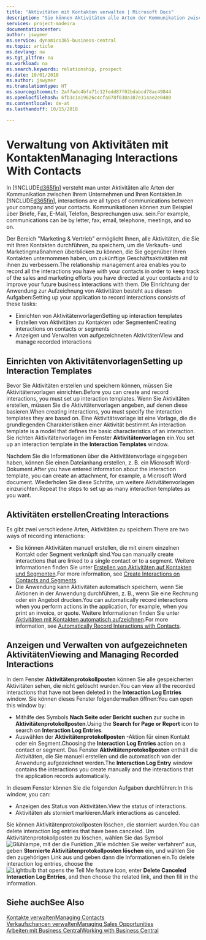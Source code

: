 ```yaml
---
title: "Aktivitäten mit Kontakten verwalten | Microsoft Docs"
description: "Sie können Aktivitäten alle Arten der Kommunikation zwischen Ihrem Unternehmen und Ihren Kontakten aufzeichnen, uum Beispiel Briefe, Fax, E-Mail, Telefon, Besprechungen usw."
services: project-madeira
documentationcenter: 
author: jswymer
ms.service: dynamics365-business-central
ms.topic: article
ms.devlang: na
ms.tgt_pltfrm: na
ms.workload: na
ms.search.keywords: relationship, prospect
ms.date: 10/01/2018
ms.author: jswymer
ms.translationtype: HT
ms.sourcegitcommit: 2af7adc4bfa71c12fedd87f02bdabcd78ac49844
ms.openlocfilehash: 6fb3c1a19626c4cfa078f030a387e314ae2e0480
ms.contentlocale: de-at
ms.lasthandoff: 10/15/2018

---
```

# <a name="managing-interactions-with-contacts"></a><span data-ttu-id="21163-103">Verwaltung von Aktivitäten mit Kontakten</span><span class="sxs-lookup"><span data-stu-id="21163-103">Managing Interactions With Contacts</span></span>
<span data-ttu-id="21163-104">In [!INCLUDE[d365fin](includes/d365fin_md.md)] versteht man unter Aktivitäten alle Arten der Kommunikation zwischen Ihrem Unternehmen und Ihren Kontakten.</span><span class="sxs-lookup"><span data-stu-id="21163-104">In [!INCLUDE[d365fin](includes/d365fin_md.md)], interactions are all types of communications between your company and your contacts.</span></span> <span data-ttu-id="21163-105">Kommunikationen können zum Beispiel über Briefe, Fax, E-Mail, Telefon, Besprechungen usw. sein.</span><span class="sxs-lookup"><span data-stu-id="21163-105">For example, communications can be by letter, fax, email, telephone, meetings, and so on.</span></span>

<span data-ttu-id="21163-106">Der Bereich "Marketing & Vertrieb" ermöglicht Ihnen, alle Aktivitäten, die Sie mit Ihren Kontakten durchführen, zu speichern, um die Verkaufs- und Marketingmaßnahmen überblicken zu können, die Sie gegenüber Ihren Kontakten unternommen haben, um zukünftige Geschäftsaktivitäten mit ihnen zu verbessern.</span><span class="sxs-lookup"><span data-stu-id="21163-106">The relationship management area enables you to record all the interactions you have with your contacts in order to keep track of the sales and marketing efforts you have directed at your contacts and to improve your future business interactions with them.</span></span> <span data-ttu-id="21163-107">Die Einrichtung der Anwendung zur Aufzeichnung von Aktivitäten besteht aus diesen Aufgaben:</span><span class="sxs-lookup"><span data-stu-id="21163-107">Setting up your application to record interactions consists of these tasks:</span></span>

* <span data-ttu-id="21163-108">Einrichten von Aktivitätenvorlagen</span><span class="sxs-lookup"><span data-stu-id="21163-108">Setting up interaction templates</span></span>  
* <span data-ttu-id="21163-109">Erstellen von Aktivitäten zu Kontakten oder Segmenten</span><span class="sxs-lookup"><span data-stu-id="21163-109">Creating interactions on contacts or segments</span></span>  
* <span data-ttu-id="21163-110">Anzeigen und Verwalten von aufgezeichneten Aktivitäten</span><span class="sxs-lookup"><span data-stu-id="21163-110">View and manage recorded interactions</span></span>  

##  <a name="setting-up-interaction-templates"></a><span data-ttu-id="21163-111">Einrichten von Aktivitätenvorlagen</span><span class="sxs-lookup"><span data-stu-id="21163-111">Setting up Interaction Templates</span></span>
<span data-ttu-id="21163-112">Bevor Sie Aktivitäten erstellen und speichern können, müssen Sie Aktivitätenvorlagen einrichten.</span><span class="sxs-lookup"><span data-stu-id="21163-112">Before you can create and record interactions, you must set up interaction templates.</span></span> <span data-ttu-id="21163-113">Wenn Sie Aktivitäten erstellen, müssen Sie die Aktivitätenvorlagen angeben, auf denen diese basieren.</span><span class="sxs-lookup"><span data-stu-id="21163-113">When creating interactions, you must specify the interaction templates they are based on.</span></span> <span data-ttu-id="21163-114">Eine Aktivitätsvorlage ist eine Vorlage, die die grundlegenden Charakteristiken einer Aktivität bestimmt.</span><span class="sxs-lookup"><span data-stu-id="21163-114">An interaction template is a model that defines the basic characteristics of an interaction.</span></span>
<span data-ttu-id="21163-115">Sie richten Aktivitätenvorlagen im Fenster **Aktivitätenvorlagen** ein.</span><span class="sxs-lookup"><span data-stu-id="21163-115">You set up an interaction template in the **Interaction Templates** window.</span></span>

<span data-ttu-id="21163-116">Nachdem Sie die Informationen über die Aktivitätenvorlage eingegeben haben, können Sie einen Dateianhang erstellen, z. B. ein Microsoft Word-Dokument.</span><span class="sxs-lookup"><span data-stu-id="21163-116">After you have entered information about the interaction template, you can create an attachment, for example, a Microsoft Word document.</span></span> <span data-ttu-id="21163-117">Wiederholen Sie diese Schritte, um weitere Aktivitätenvorlagen einzurichten.</span><span class="sxs-lookup"><span data-stu-id="21163-117">Repeat the steps to set up as many interaction templates as you want.</span></span>  

## <a name="creating-interactions"></a><span data-ttu-id="21163-118">Aktivitäten erstellen</span><span class="sxs-lookup"><span data-stu-id="21163-118">Creating Interactions</span></span>
<span data-ttu-id="21163-119">Es gibt zwei verschiedene Arten, Aktivitäten zu speichern.</span><span class="sxs-lookup"><span data-stu-id="21163-119">There are two ways of recording interactions:</span></span>

* <span data-ttu-id="21163-120">Sie können Aktivitäten manuell erstellen, die mit einem einzelnen Kontakt oder Segment verknüpft sind.</span><span class="sxs-lookup"><span data-stu-id="21163-120">You can manually create interactions that are linked to a single contact or to a segment.</span></span> <span data-ttu-id="21163-121">Weitere Informationen finden Sie unter [Erstellen von Aktivitäten auf Kontakten und Segmenten](marketing-how-create-interactions.md).</span><span class="sxs-lookup"><span data-stu-id="21163-121">For more information, see [Create Interactions on Contacts and Segments](marketing-how-create-interactions.md).</span></span>  
* <span data-ttu-id="21163-122">Die Anwendung kann Aktivitäten automatisch speichern, wenn Sie Aktionen in der Anwendung durchführen, z. B., wenn Sie eine Rechnung oder ein Angebot drucken.</span><span class="sxs-lookup"><span data-stu-id="21163-122">You can automatically record interactions when you perform actions in the application, for example, when you print an invoice, or quote.</span></span> <span data-ttu-id="21163-123">Weitere Informationen finden Sie unter [Aktivitäten mit Kontakten automatisch aufzeichnen](marketing-auto-record-interactions.md).</span><span class="sxs-lookup"><span data-stu-id="21163-123">For more information, see [Automatically Record Interactions with Contacts](marketing-auto-record-interactions.md).</span></span>

## <a name="viewing-and-managing-recorded-interactions"></a><span data-ttu-id="21163-124">Anzeigen und Verwalten von aufgezeichneten Aktivitäten</span><span class="sxs-lookup"><span data-stu-id="21163-124">Viewing and Managing Recorded Interactions</span></span>
<span data-ttu-id="21163-125">In dem Fenster **Aktivitätenprotokollposten** können Sie alle gespeicherten Aktivitäten sehen, die nicht gelöscht wurden.</span><span class="sxs-lookup"><span data-stu-id="21163-125">You can view all the recorded interactions that have not been deleted in the **Interaction Log Entries** window.</span></span> <span data-ttu-id="21163-126">Sie können dieses Fenster folgendermaßen öffnen:</span><span class="sxs-lookup"><span data-stu-id="21163-126">You can open this window by:</span></span>

* <span data-ttu-id="21163-127">Mithilfe des Symbols **Nach Seite oder Bericht suchen** zur suche in **Aktivitätenprotokollposten**.</span><span class="sxs-lookup"><span data-stu-id="21163-127">Using the **Search for Page or Report** icon to search on **Interaction Log Entries**.</span></span>
* <span data-ttu-id="21163-128">Auswählen der **Aktivitätenprotokollposten** -Aktion für einen Kontakt oder ein Segment.</span><span class="sxs-lookup"><span data-stu-id="21163-128">Choosing the **Interaction Log Entries** action on a contact or segment.</span></span>
  <span data-ttu-id="21163-129">Das Fenster **Aktivitätenprotokollposten** enthält die Aktivitäten, die Sie manuell erstellen und die automatisch von der Anwendung aufgezeichnet werden.</span><span class="sxs-lookup"><span data-stu-id="21163-129">The **Interaction Log Entry** window contains the interactions you create manually and the interactions that the application records automatically.</span></span>

<span data-ttu-id="21163-130">In diesem Fenster können Sie die folgenden Aufgaben durchführen:</span><span class="sxs-lookup"><span data-stu-id="21163-130">In this window, you can:</span></span>

* <span data-ttu-id="21163-131">Anzeigen des Status von Aktivitäten.</span><span class="sxs-lookup"><span data-stu-id="21163-131">View the status of interactions.</span></span>
* <span data-ttu-id="21163-132">Aktivitäten als storniert markieren.</span><span class="sxs-lookup"><span data-stu-id="21163-132">Mark interactions as canceled.</span></span>

<span data-ttu-id="21163-133">Sie können Aktivitätenprotokollposten löschen, die storniert wurden.</span><span class="sxs-lookup"><span data-stu-id="21163-133">You can delete interaction log entries that have been canceled.</span></span> <span data-ttu-id="21163-134">Um Aktivitätenprotokollposten zu löschen, wählen Sie das Symbol ![Glühlampe, mit der die Funktion „Wie möchten Sie weiter verfahren“](media/ui-search/search_small.png "Glühlampe, mit der die Funktion „Wie möchten Sie weiter verfahren") aus, geben **Stornierte Aktivitätenprotokollposten löschen** ein, und wählen Sie den zugehörigen Link aus und geben dann die Informationen ein.</span><span class="sxs-lookup"><span data-stu-id="21163-134">To delete interaction log entries, choose the ![Lightbulb that opens the Tell Me feature](media/ui-search/search_small.png "Tell me what you want to do") icon, enter **Delete Canceled Interaction Log Entries**, and then choose the related link, and then fill in the information.</span></span>

## <a name="see-also"></a><span data-ttu-id="21163-135">Siehe auch</span><span class="sxs-lookup"><span data-stu-id="21163-135">See Also</span></span>
[<span data-ttu-id="21163-136">Kontakte verwalten</span><span class="sxs-lookup"><span data-stu-id="21163-136">Managing Contacts</span></span>](marketing-contacts.md)  
[<span data-ttu-id="21163-137">Verkaufschancen verwalten</span><span class="sxs-lookup"><span data-stu-id="21163-137">Managing Sales Opportunities</span></span>](marketing-manage-sales-opportunities.md)  
[<span data-ttu-id="21163-138">Arbeiten mit  Business Central</span><span class="sxs-lookup"><span data-stu-id="21163-138">Working with Business Central</span></span>](ui-work-product.md)  


